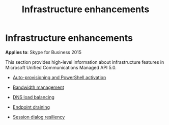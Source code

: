 ﻿---
title: Infrastructure enhancements
TOCTitle: Infrastructure enhancements
ms:assetid: 2b35f0bf-ab8b-4a69-abca-f687cbec6639
ms:mtpsurl: https://msdn.microsoft.com/en-us/library/Dn465928(v=office.16)
ms:contentKeyID: 65239809
ms.date: 07/27/2015
mtps_version: v=office.16
---

# Infrastructure enhancements


**Applies to**: Skype for Business 2015

This section provides high-level information about infrastructure features in Microsoft Unified Communications Managed API 5.0.

  - [Auto-provisioning and PowerShell activation](auto-provisioning-and-powershell-activation.md)

  - [Bandwidth management](bandwidth-management.md)

  - [DNS load balancing](dns-load-balancing.md)

  - [Endpoint draining](endpoint-draining.md)

  - [Session dialog resiliency](session-dialog-resiliency.md)

